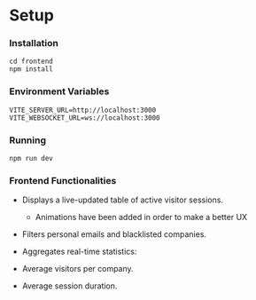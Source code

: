 

# Setup

### Installation

```
cd frontend
npm install
```

### Environment Variables


```
VITE_SERVER_URL=http://localhost:3000
VITE_WEBSOCKET_URL=ws://localhost:3000
```

### Running

```
npm run dev
```

### Frontend Functionalities

* Displays a live-updated table of active visitor sessions.
  * Animations have been added in order to make a better UX

* Filters personal emails and blacklisted companies.

* Aggregates real-time statistics:

* Average visitors per company.

* Average session duration.